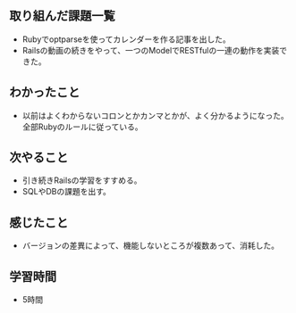 ## 取り組んだ課題一覧
- Rubyでoptparseを使ってカレンダーを作る記事を出した。
- Railsの動画の続きをやって、一つのModelでRESTfulの一連の動作を実装できた。

## わかったこと
- 以前はよくわからないコロンとかカンマとかが、よく分かるようになった。全部Rubyのルールに従っている。

## 次やること
- 引き続きRailsの学習をすすめる。
- SQLやDBの課題を出す。

## 感じたこと
- バージョンの差異によって、機能しないところが複数あって、消耗した。

## 学習時間
- 5時間
